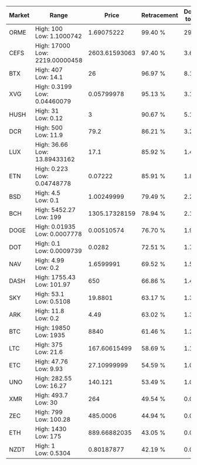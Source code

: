 | Market | Range | Price| Retracement | Doubles to 50% |
| --- | --- | --- | --- | --- |
| ORME | High: 100<br />Low: 1.1000742 | 1.69075222 | 99.40 % | 29.90 |
| CEFS | High: 17000<br />Low: 2219.00000458 | 2603.61593063 | 97.40 % | 3.69 |
| BTX | High: 407<br />Low: 14.1 | 26 | 96.97 % | 8.10 |
| XVG | High: 0.3199<br />Low: 0.04460079 | 0.05799978 | 95.13 % | 3.14 |
| HUSH | High: 31<br />Low: 0.12 | 3 | 90.67 % | 5.19 |
| DCR | High: 500<br />Low: 11.9 | 79.2 | 86.21 % | 3.23 |
| LUX | High: 36.66<br />Low: 13.89433162 | 17.1 | 85.92 % | 1.48 |
| ETN | High: 0.223<br />Low: 0.04748778 | 0.07222 | 85.91 % | 1.87 |
| BSD | High: 4.5<br />Low: 0.1 | 1.00249999 | 79.49 % | 2.29 |
| BCH | High: 5452.27<br />Low: 199 | 1305.17328159 | 78.94 % | 2.16 |
| DOGE | High: 0.01935<br />Low: 0.0007778 | 0.00510574 | 76.70 % | 1.97 |
| DOT | High: 0.1<br />Low: 0.0009739 | 0.0282 | 72.51 % | 1.79 |
| NAV | High: 4.99<br />Low: 0.2 | 1.6599991 | 69.52 % | 1.56 |
| DASH | High: 1755.43<br />Low: 101.97 | 650 | 66.86 % | 1.43 |
| SKY | High: 53.1<br />Low: 0.5108 | 19.8801 | 63.17 % | 1.35 |
| ARK | High: 11.8<br />Low: 0.2 | 4.49 | 63.02 % | 1.34 |
| BTC | High: 19850<br />Low: 1935 | 8840 | 61.46 % | 1.23 |
| LTC | High: 375<br />Low: 21.6 | 167.60615499 | 58.69 % | 1.18 |
| ETC | High: 47.76<br />Low: 9.93 | 27.10999999 | 54.59 % | 1.06 |
| UNO | High: 282.55<br />Low: 16.27 | 140.121 | 53.49 % | 1.07 |
| XMR | High: 493.7<br />Low: 30 | 264 | 49.54 % | 0.00 |
| ZEC | High: 799<br />Low: 100.28 | 485.0006 | 44.94 % | 0.00 |
| ETH | High: 1430<br />Low: 175 | 889.66882035 | 43.05 % | 0.00 |
| NZDT | High: 1<br />Low: 0.5304 | 0.80187877 | 42.19 % | 0.00 |
